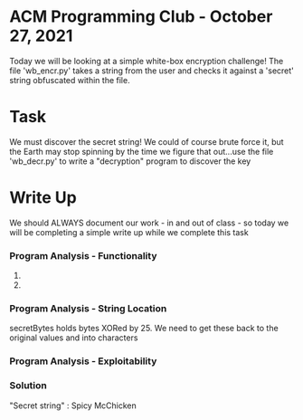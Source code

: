 # ACM Programming Club - October 27, 2021

Today we will be looking at a simple white-box encryption challenge!
The file 'wb_encr.py' takes a string from the user and checks it
against a 'secret' string obfuscated within the file.

# Task

We must discover the secret string! We could of course brute force it,
but the Earth may stop spinning by the time we figure that out...use
the file 'wb_decr.py' to write a "decryption" program to discover the
key

# Write Up

We should ALWAYS document our work - in and out of class - so today
we will be completing a simple write up while we complete this task

### Program Analysis - Functionality

1.
2.

### Program Analysis - String Location

secretBytes holds bytes XORed by 25. We need to get these back to the original
values and into characters

### Program Analysis - Exploitability



### Solution

"Secret string" : Spicy McChicken

